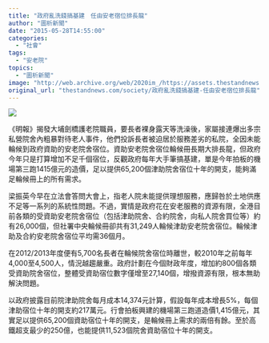 ```yaml
---
title: "政府亂洗錢搞基建　任由安老宿位排長龍"
author: "圖析新聞"
date: "2015-05-28T14:55:00"
categories:
  - "社會"
tags:
  - "安老院"
topics:
  - "圖析新聞"
image: "http://web.archive.org/web/2020im_/https://assets.thestandnews.com/media/photos/oldman-16_zLsEo.png"
original_url: "thestandnews.com/society/政府亂洗錢搞基建-任由安老宿位排長龍"
---
```

![](http://web.archive.org/web/2020im_/https://assets.thestandnews.com/media/photos/oldman-16_zLsEo.png)

《明報》揭發大埔劍橋護老院職員，要長者裸身露天等洗澡後，家屬接連爆出多宗私營院舍內粗暴對待老人事件，他們投訴長者被迫居於服務差劣的私院，全因未能輪候到政府資助的安老院舍宿位。資助安老院舍宿位輪候冊長期大排長龍，但政府今年只是打算增加不足千個宿位，反觀政府每年大手筆搞基建，單是今年拍板的機場第三跑1415億元的造價，足以提供65,200個津助院舍宿位十年的開支，能夠滿足輪候冊上的所有需求。

梁振英今早在立法會答問大會上，指老人院未能提供理想服務，應歸咎於土地供應不足等一系列的系統性問題。不過，實情是政府花在安老服務的資源有限，全港目前各類的受資助安老院舍宿位（包括津助院舍、合約院舍，向私人院舍買位等）約有26,000個，但社署中央輪候冊卻共有31,249人輪候津助安老院舍宿位。輪候津助及合約安老院舍宿位平均需36個月。

在2012/2013年度便有5,700名長者在輪候院舍宿位時離世，較2010年之前每年4,000至4,500人，情況越趨嚴重。政府計劃在今個財政年度，增加約800個各類受資助院舍宿位，整體受資助宿位數字僅增至27,140個，增撥資源有限，根本無助解決問題。

以政府披露目前院津助院舍每月成本14,374元計算，假設每年成本增長5%，每個津助宿位十年的開支約217萬元。行會拍板興建的機場第三跑道造價1,415億元，其實足以提供65,200個資助宿位十年的開支，是輪候冊上需求的兩倍有餘。至於高鐵超支最少的250億，也能提供11,523個院舍資助宿位十年的開支。